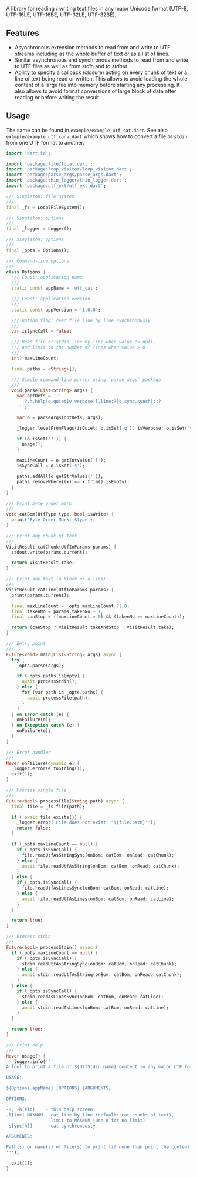 A library for reading / writing text files in any major Unicode format (UTF-8, UTF-16LE, UTF-16BE, UTF-32LE, UTF-32BE).

## Features

- Asynchronous extension methods to read from and write to UTF streams including as the whole buffer of text or as a list of lines.
- Similar asynchronous and synchronous methods to read from and write to UTF files as well as from _stdin_ and to _stdout_.
- Ability to specify a callback (closure) acting on every chunk of text or a line of text being read or written. This allows to avoid loading the whole content of a large file into memory before starting any processing. It also allows to avoid format conversions of large block of data after reading or before writing the result.

## Usage

The same can be found in `example/example_utf_cat.dart`. See also `example/example_utf_conv.dart` which shows how to convert a file or `stdin` from one UTF format to another.

```dart
import 'dart:io';

import 'package:file/local.dart';
import 'package:loop_visitor/loop_visitor.dart';
import 'package:parse_args/parse_args.dart';
import 'package:thin_logger/thin_logger.dart';
import 'package:utf_ext/utf_ext.dart';

/// Singleton: file system
///
final _fs = LocalFileSystem();

/// Singleton: options
///
final _logger = Logger();

/// Singleton: options
///
final _opts = Options();

/// Command-line options
///
class Options {
  /// Const: application name
  ///
  static const appName = 'utf_cat';

  /// Const: application version
  ///
  static const appVersion = '1.0.0';

  /// Option flag: read file line by line synchronously
  ///
  var isSyncCall = false;

  /// Read file or stdin line by line when value != null,
  /// and limit to the number of lines when value > 0
  ///
  int? maxLineCount;

  final paths = <String>[];

  /// Simple command-line parser using `parse_args` package
  ///
  void parse(List<String> args) {
    var optDefs = '''
      |?,h,help|q,quiet|v,verbose|l,line:?|s,sync,synch|::?
    ''';

    var o = parseArgs(optDefs, args);

    _logger.levelFromFlags(isQuiet: o.isSet('q'), isVerbose: o.isSet('v'));

    if (o.isSet('?')) {
      usage();
    }

    maxLineCount = o.getIntValue('l');
    isSyncCall = o.isSet('s');

    paths.addAll(o.getStrValues(''));
    paths.removeWhere((x) => x.trim().isEmpty);
  }
}

/// Print byte order mark
///
void catBom(UtfType type, bool isWrite) {
  print('Byte Order Mark: $type');
}

/// Print any chunk of text
///
VisitResult catChunk(UtfIoParams params) {
  stdout.write(params.current);

  return VisitResult.take;
}

/// Print any text (a block or a line)
///
VisitResult catLine(UtfIoParams params) {
  print(params.current);

  final maxLineCount = _opts.maxLineCount ?? 0;
  final takenNo = params.takenNo + 1;
  final canStop = ((maxLineCount > 0) && (takenNo >= maxLineCount));

  return (canStop ? VisitResult.takeAndStop : VisitResult.take);
}

/// Entry point
///
Future<void> main(List<String> args) async {
  try {
    _opts.parse(args);

    if (_opts.paths.isEmpty) {
      await processStdin();
    } else {
      for (var path in _opts.paths) {
        await processFile(path);
      }
    }
  } on Error catch (e) {
    onFailure(e);
  } on Exception catch (e) {
    onFailure(e);
  }
}

/// Error handler
///
Never onFailure(dynamic e) {
  _logger.error(e.toString());
  exit(1);
}

/// Process single file
///
Future<bool> processFile(String path) async {
  final file = _fs.file(path);

  if (!await file.exists()) {
    _logger.error('File does not exist: "${file.path}"');
    return false;
  }

  if (_opts.maxLineCount == null) {
    if (_opts.isSyncCall) {
      file.readUtfAsStringSync(onBom: catBom, onRead: catChunk);
    } else {
      await file.readUtfAsString(onBom: catBom, onRead: catChunk);
    }
  } else {
    if (_opts.isSyncCall) {
      file.readUtfAsLinesSync(onBom: catBom, onRead: catLine);
    } else {
      await file.readUtfAsLines(onBom: catBom, onRead: catLine);
    }
  }

  return true;
}

/// Process stdin
///
Future<bool> processStdin() async {
  if (_opts.maxLineCount == null) {
    if (_opts.isSyncCall) {
      stdin.readUtfAsStringSync(onBom: catBom, onRead: catChunk);
    } else {
      await stdin.readUtfAsString(onBom: catBom, onRead: catChunk);
    }
  } else {
    if (_opts.isSyncCall) {
      stdin.readAsLinesSync(onBom: catBom, onRead: catLine);
    } else {
      await stdin.readAsLines(onBom: catBom, onRead: catLine);
    }
  }

  return true;
}

/// Print help
///
Never usage() {
  _logger.info('''
A tool to print a file or ${UtfStdin.name} content in any major UTF format

USAGE:

${Options.appName} [OPTIONS] [ARGUMENTS]

OPTIONS:

-?, -h[elp]    - this help screen
-l[ine] MAXNUM - cat line by line (default: cat chunks of text),
                 limit to MAXNUM (use 0 for no limit)
-s[ync[h]]     - cat synchronously

ARGUMENTS:

Path(s) or name(s) of file(s) to print (if none then print the content of ${UtfStdin.name})
''');

  exit(1);
}
```
